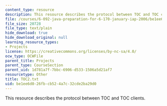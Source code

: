 ```yaml
---
content_type: resource
description: This resource describes the protocol between TOC and TOC clients.
file: /courses/6-092-java-preparation-for-6-170-january-iap-2006/be1ee6d026fbcb524a7c32cde2ba29d0_TOC2.txt
file_size: 20728
file_type: text/plain
hide_download: true
hide_download_original: null
learning_resource_types:
- Projects
license: https://creativecommons.org/licenses/by-nc-sa/4.0/
ocw_type: OCWFile
parent_title: Projects
parent_type: CourseSection
parent_uid: 1d781a7f-7bbc-6906-d533-1506a5d21af7
resourcetype: Other
title: TOC2.txt
uid: be1ee6d0-26fb-cb52-4a7c-32cde2ba29d0
---
```

This resource describes the protocol between TOC and TOC clients.